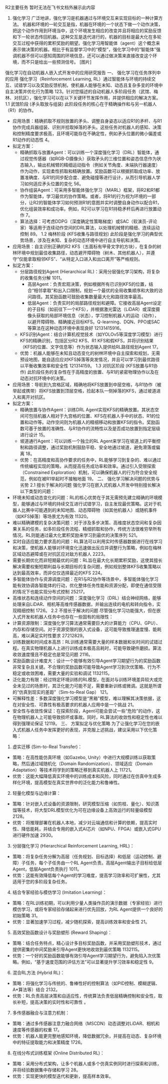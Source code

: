 <!--
 * @Author: SongJiawei 2493088050@qq.com
 * @Date: 2025-09-18 17:43:43
 * @LastEditors: SongJiawei 2493088050@qq.com
 * @LastEditTime: 2025-09-18 17:44:50
 * @FilePath: \Hoshino-github-pages\README.md
 * @Description: 这是默认设置,请设置`customMade`, 打开koroFileHeader查看配置 进行设置: https://github.com/OBKoro1/koro1FileHeader/wiki/%E9%85%8D%E7%BD%AE
-->
R2主要任务
暂时无法在飞书文档外展示此内容

1. 强化学习
广泛地讲，强化学习是机器通过与环境交互来实现目标的一种计算方法。
机器和环境的一轮交互是指，机器在环境的一个状态下做一个动作决策，把这个动作作用到环境当中，这个环境发生相应的改变并且将相应的奖励反馈和下一轮状态传回机器。这种交互是迭代进行的，机器的目标是最大化在多轮交互过程中获得的累积奖励的期望。强化学习用智能体（agent）这个概念来表示做决策的机器。相比于有监督学习中的“模型”，强化学习中的“智能体”强调机器不但可以感知周围的环境信息，还可以通过做决策来直接改变这个环境，而不只是给出一些预测信号。
[图片]



强化学习在自动机器人嵌入式开发中的应用研究报告
一、 强化学习在任务序列中的应用
强化学习（Reinforcement Learning, RL）通过智能体与环境的持续交互、试错学习以及奖励反馈机制，使机器人能够在未知、动态且复杂多变的环境中自主决策并优化行为策略 123。针对您描述的自动机器人多阶段任务（武馆、梅林、对抗区），强化学习可以在以下关键环节发挥作用，并提供相应的解决方案。
1.1 武馆阶段 (矛头取放与组装)
此阶段任务的核心在于精确操作和与另一机器人（R1）的协作。
- 应用场景​：精确抓取不规则放置的矛头、调整自身姿态以适应R1的矛杆、与R1协作完成兵器组装、识别并拾取掉落的矛头。这些任务对机器人的感知、决策和控制精度要求极高，且环境可能存在不确定性，例如矛头位置的微小偏差或R1动作的动态性 4。
- 拟定方案​：
  - 精确抓取与放置Agent​：可以训练一个深度强化学习（DRL）智能体，通过视觉传感器（如RGB-D摄像头）获取矛头的三维位置和姿态信息作为状态输入，输出机械臂的精细运动指令（例如关节角度、末端执行器速度）作为动作，实现柔性抓取和精确放置。奖励函数可以根据抓取成功率、放置准确度、与R1的同步配合度、避免碰撞等进行设计，从而引导机器人学习如何适应矛头位置的变化 56。
  - 协作组装Agent​：可采用多智能体强化学习（MARL）框架，将R2和R1都作为智能体，学习最优的协作策略。或者，将R1的行为视为环境的一部分，让R2的智能体学习如何预测R1的意图并实时调整自身动作以配合R1，优化组装效率和成功率。例如，R2可以学习在R1持稳矛杆后再进行放置动作 7。
  - 算法选择​：可考虑DDPG（深度确定性策略梯度）或SAC（软演员-评论家）等适用于连续动作空间的DRL算法，以处理机械臂的精细、连续运动控制 89。
1.2 梅林阶段 (KFS收集与路径规划)
此阶段是强化学习的典型优势场景，涉及在未知、复杂的动态环境中进行自主导航和决策。
- 应用场景​：自主识别正确的R2 KFS（五面标有甲骨文字的方块），在复杂的树林环境中规划最佳收集路径，动态避开障碍物（树木、其他机器人），并遵守“仅能拿取相邻KFS”、“从特定入口进入和出口离开”等严格规则。
- 拟定方案​：
  - 分层路径规划Agent (Hierarchical RL)​：采用分层强化学习架构，将复杂的收集任务分解 1011。
    - 高层Agent​：负责宏观决策，例如根据所有已识别KFS的位置，结合“相邻拿取”和出入口限制，规划一个最优的全局收集顺序和大致的访问路径。其奖励函数可鼓励收集数量最大化和路径效率最高。
    - 低层Agent​：负责实时的局部路径规划和避障。它接收高层Agent设定的子目标（如前往下一个KFS），并根据激光雷达（LiDAR）或深度摄像头获取的局部环境信息（状态），学习控制机器人的运动（动作），以避开障碍物、精确接近目标KFS。Q-learning、DQN、PPO或SAC等算法在这种动态环境中表现良好 12131415916。
  - KFS识别Agent​：结合计算机视觉技术（如YOLOv5等深度学习模型）进行KFS的精确识别，包括区分R2 KFS、R1 KFS和假KFS，并将识别结果（KFS的位置、文字信息等）作为状态输入提供给RL路径规划Agent 17。
  - 优势​：机器人能够在未知且动态变化的树林环境中自主探索和规划，无需预设地图，能自适应应对KFS掉落等突发情况，并且可以学习到最优路径以平衡收集效率和安全性 121314159。
1.3 对抗区阶段 (KFS放置与R1协作)
此阶段任务的复杂性在于高精度的放置、与R1的紧密物理协作以及在动态对抗环境中的决策。
- 应用场景​：导航到九宫格区域，精确地将KFS放置到中层空格，与R1协作（被举起或携带）将KFS放置到顶层空格，捡起本队一侧掉落的KFS，通过坡道进入和离开对抗区。
- 拟定方案​：
  - 精确放置与协作Agent​：训练DRL Agent实现KFS的精确放置。其状态空间可包括机器人相对于九宫格的位置、KFS在机器人手中的状态、R1的位置和动作等。动作空间则为机器人的精细移动和放置KFS的指令。奖励函数可基于放置的准确性、与R1协作的流畅性以及是否成功放置到指定层级进行设计 15。
  - 坡道通行Agent​：可以训练一个独立的RL Agent来学习在坡道上的平衡控制和路径调整，通过奖励机制鼓励平稳、安全地通过坡道，避免滑落或偏离 18。
  - 优势​：在高精度和高协作要求的任务中，RL能够学习到复杂的、难以通过传统编程实现的策略，从而提高任务成功率和效率。通过引入受限探索（Constrained Exploration）机制，可以确保机器人的行为符合安全规范，例如在被R1举起时不接触地面 19。
二、 强化学习解决问题的优势与劣势
2.1 擅长于解决的问题
强化学习在嵌入式机器人开发中特别擅长解决以下类型的问题：
- 环境未知或动态变化的问题​：RL的核心优势在于其无需预先建立精确的环境模型，能够通过与环境的持续交互进行试错学习，自主发现最优策略。这对于机器人比赛中可能遇到的未知地图、动态障碍物（如其他机器人）或随机事件（如KFS掉落）等场景尤为有效 11320。
- 难以精确建模的复杂决策问题​：对于涉及多步决策、高维度状态空间和复杂因果关系的任务，如多阶段任务流程、精细抓取和协作，传统方法很难穷举所有情况。RL则能通过最大化累积奖励来学习到最优的决策序列 521。
- 实时自适应能力要求高的问题​：RL算法可以利用实时传感器数据进行在线学习和决策，使机器人能够对环境变化迅速做出反应并调整行为策略，例如在梅林区域动态避障或在对抗区应对敌方机器人 2223。
- 需要长期优化而非短期最优的问题​：RL旨在最大化长期累积奖励，这使其擅长解决需要权衡短期利益与长期目标的复杂问题，例如规划整体KFS收集策略以达到最高效率，而非仅仅选择最近的KFS 224。
- 多智能体协作与资源调度问题​：在R1与R2协作等场景中，多智能体强化学习能有效协调各智能体的行动，优化整体任务性能和资源分配，即使在通信受限的情况下也能实现分布式控制 25217。
- 高维状态和连续动作空间的问题​：深度强化学习（DRL）结合神经网络，能够处理来自LiDAR、相机等高维传感器数据，并输出连续的电机和转向指令，实现精细控制 1726。
2.2 不擅长于解决的问题
尽管强化学习功能强大，但在嵌入式开发和机器人任务中也存在一些固有的局限性：
- 计算资源限制​：深度强化学习算法通常需要巨大的计算能力（CPU、GPU）、内存和存储空间。对于资源受限的嵌入式设备，这可能导致推理速度慢、能耗高，难以满足实时性要求 27212829。
- 训练数据和时间成本高昂​：RL训练通常需要大量的样本数据和长时间的试错过程。在真实物理机器人上进行训练成本极高且耗时，可能导致硬件磨损。算法收敛速度慢且不稳定也是常见问题 2116。
- 奖励函数设计难度大​：设计一个能够有效引导Agent学习期望行为的奖励函数非常复杂且关键。不合理的奖励函数可能导致Agent学习到次优策略、行为不稳定或收敛困难，需要大量的实验和调试 1132115。
- 泛化能力有限​：经过特定环境训练的RL模型，在面对与训练环境差异较大或完全未见过的场景时，其泛化能力可能不足，需要重新训练或微调。这就是所谓的“仿真到现实的差距”（Sim-to-Real Gap） 121。
- 可解释性差​：多数深度强化学习模型是“黑箱”模型，难以理解其决策依据，这在对安全性、可靠性有极高要求的机器人应用中是一个挑战 21。
- 安全性与收敛性保证​：在探索阶段，Agent可能会尝试一些“危险”的动作，这在物理机器人上可能导致损坏或事故。同时，RL算法的收敛性和稳定性也难以得到强理论保证 12119。
三、 方案拟定与优化策略
为了让强化学习在您的嵌入式机器人任务中发挥更好的表现，并克服上述挑战，建议采用以下优化策略：
1. 虚实迁移 (Sim-to-Real Transfer)​：
  - 策略​：在高性能仿真环境（如Gazebo, Unity）中进行大规模训练以获取策略，然后通过域随机化（Domain Randomization）、领域适应（Domain Adaptation）等技术将学到的策略迁移到真实机器人上 11721。
  - 优势​：这能大幅降低真实环境中的训练成本和风险，同时通过在仿真中生成多样化环境，提高模型在真实世界中的泛化能力和鲁棒性。
2. 轻量化模型与边缘计算​：
  - 策略​：针对嵌入式设备的资源限制，研究模型压缩（如剪枝、量化）、知识蒸馏等技术，将大型DRL模型优化为可在边缘设备上高效运行的轻量级模型 2128。
  - 优势​：将推理部署在机器人本地，减少对云端通信和计算的依赖，提高实时性、降低能耗，并结合专用的嵌入式AI芯片（如NPU、FPGA）或嵌入式GPU进行硬件加速 2930。
3. 分层强化学习 (Hierarchical Reinforcement Learning, HRL)​：
  - 策略​：将复杂任务分解为高层（任务规划、目标选择）和低层（运动控制、避障）子任务，每个子任务由一个RL Agent负责。高层Agent输出子目标给低层Agent，低层Agent负责执行 1011。
  - 优势​：这能有效降低每个Agent的学习难度，提高学习效率和可扩展性，尤其适用于您的多阶段复杂任务。
4. 结合专家经验与模仿学习 (Imitation Learning)​：
  - 策略​：在RL训练初期，可以利用少量人类操作员的演示数据（专家经验）进行模仿学习，或将专家经验存储起来进行优先回放，为RL Agent提供一个良好的初始策略 31。
  - 优势​：显著加速学习过程，减少随机探索，提高训练效率和安全性 21。
5. 高效奖励函数设计与奖励塑形 (Reward Shaping)​：
  - 策略​：结合任务特点，精心设计多目标奖励函数，并采用奖励塑形技术，通过提供密集的中间奖励来引导Agent更快地收敛到最优策略 1132115。
  - 优势​：一个好的奖励函数能够有效引导Agent学习期望行为，避免陷入次优策略。例如，“基于速度范围的评估方法”可以显著提升学习效率和稳定性 9。
6. 混合RL方法 (Hybrid RL)​：
  - 策略​：将强化学习与传统的、鲁棒性好的控制算法（如PID控制、模糊逻辑、A*算法等）结合 2132。
  - 优势​：RL负责高层决策和自适应性，传统算法负责低层精确控制和安全性，取长补短，提高决策的实时性和可靠性 。
7. 多传感器融合与注意力机制​：
  - 策略​：通过多传感器注意力融合网络（MSCDN）动态调整对LiDAR、相机和速度等传感器的权重 17。
  - 优势​：机器人能更完整地感知环境，降低数据冗余，并提高在动态、复杂环境中的特征提取能力和决策精度 1726。
8. 在线分布式训练框架 (Online Distributed RL)​：
  - 策略​：采用分布式架构，让多个机器人或多个仿真实例同时进行探索和训练，并将经验数据集中存储和学习 28。
  - 优势​：实现更快的模型迭代和更新，提高样本效率。